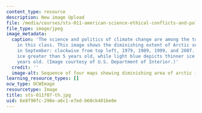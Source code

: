 ```yaml
---
content_type: resource
description: New image Upload
file: /media/courses/sts-011-american-science-ethical-conflicts-and-political-choices-fall-2007/6e8f90fc298ea6c1e7edb60cb401be0e_sts-011f07-th.jpg
file_type: image/jpeg
image_metadata:
  caption: 'The science and politics of climate change are among the topics covered
    in this class. This image shows the diminishing extent of Arctic sea ice coverage
    in September: clockwise from top left, 1979, 1989, 1999, and 2007. White shows
    ice greater than 5 years old, while light blue depicts thinner ice less than 5
    years old. (Image courtesy of U.S. Department of Interior.)'
  credit: ''
  image-alt: Sequence of four maps showing diminishing area of arctic ice coverage.
learning_resource_types: []
ocw_type: OCWImage
resourcetype: Image
title: sts-011f07-th.jpg
uid: 6e8f90fc-298e-a6c1-e7ed-b60cb401be0e
---
```

